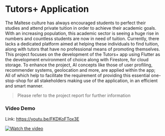 # Tutors+ Application
The Maltese culture has always encouraged students to perfect their studies and attend private tuition in order to achieve their academic goals. With an increasing population, this academic sector is seeing a huge rise in numbers and countless students are now in need of tuition. Currently, there lacks a dedicated platform aimed at helping these individuals to find tuition, along with tutors that have no professional means of promoting themselves. This project focuses on the development of the Tutors+ app using Flutter as the development environment of choice along with Firestore, for cloud storage. To enhance the project, AI concepts like those of user profiling, recommender systems, geolocation and more, are applied within the app; All of which help to facilitate the requirement of providing this essential one-stop-shop for all stakeholders making use of the application, in an efficient and smart manner.

> Please refer to the project report for further information

### Video Demo
Link: https://youtu.be/FKDKoFTox3E

[![Watch the video](https://img.youtube.com/vi/FKDKoFTox3E/hqdefault.jpg)](https://youtu.be/FKDKoFTox3E)
